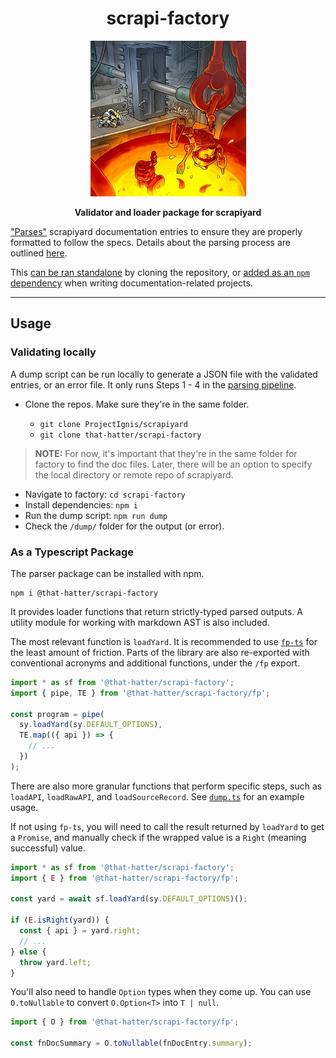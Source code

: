 <h1 align="center">scrapi-factory</h1>
<p align="center">
  <img src="/assets/scrap-factory-artwork.jpg" />
</p>
<p align="center">
  <strong>Validator and loader package for scrapiyard</strong>
</p>

["Parses"](https://lexi-lambda.github.io/blog/2019/11/05/parse-don-t-validate/)
scrapiyard documentation entries to ensure they are properly formatted to follow the specs.
Details about the parsing process are outlined [here](/docs/Parsing-Pipeline.md).

This [can be ran standalone](#validating-locally) by cloning the repository,
or [added as an `npm` dependency](#as-a-typescript-package) when writing documentation-related projects.

---

## Usage

### Validating locally

A dump script can be run locally to generate a JSON file with the validated entries, or an error file.
It only runs Steps 1 - 4 in the [parsing pipeline](/docs/Parsing-Pipeline.md).

- Clone the repos. Make sure they're in the same folder.

  - `git clone ProjectIgnis/scrapiyard`
  - `git clone that-hatter/scrapi-factory`

> **NOTE:** For now, it's important that they're in the same folder for factory to find the doc files.
> Later, there will be an option to specify the local directory or remote repo of scrapiyard.

- Navigate to factory: `cd scrapi-factory`
- Install dependencies: `npm i`
- Run the dump script: `npm run dump`
- Check the `/dump/` folder for the output (or error).

### As a Typescript Package

The parser package can be installed with npm.

```
npm i @that-hatter/scrapi-factory
```

It provides loader functions that return strictly-typed parsed outputs.
A utility module for working with markdown AST is also included.

The most relevant function is `loadYard`.
It is recommended to use [`fp-ts`](https://gcanti.github.io/fp-ts/) for the least amount of friction.
Parts of the library are also re-exported with conventional acronyms
and additional functions, under the `/fp` export.

```ts
import * as sf from '@that-hatter/scrapi-factory';
import { pipe, TE } from '@that-hatter/scrapi-factory/fp';

const program = pipe(
  sy.loadYard(sy.DEFAULT_OPTIONS),
  TE.map(({ api }) => {
    // ...
  })
);
```

There are also more granular functions that perform specific steps,
such as `loadAPI`, `loadRawAPI`, and `loadSourceRecord`.
See [`dump.ts`](/src/dump.ts) for an example usage.

If not using `fp-ts`, you will need to call the result returned by `loadYard` to get a `Promise`,
and manually check if the wrapped value is a `Right` (meaning successful) value.

```ts
import * as sf from '@that-hatter/scrapi-factory';
import { E } from '@that-hatter/scrapi-factory/fp';

const yard = await sf.loadYard(sy.DEFAULT_OPTIONS)();

if (E.isRight(yard)) {
  const { api } = yard.right;
  // ...
} else {
  throw yard.left;
}
```

You'll also need to handle `Option` types when they come up.
You can use `O.toNullable` to convert `O.Option<T>` into `T | null`.

```ts
import { O } from '@that-hatter/scrapi-factory/fp';

const fnDocSummary = O.toNullable(fnDocEntry.summary);
```
